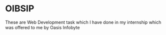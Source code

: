# OIBSIP
These are Web Development task which I have done in my internship which was offered to me by Oasis Infobyte
